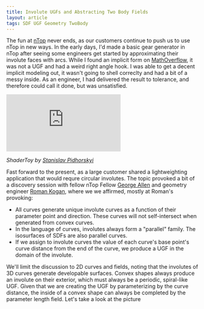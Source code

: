 ```yaml
---
title: Involute UGFs and Abstracting Two Body Fields
layout: article
tags: SDF UGF Geometry TwoBody
---
```


The fun at [nTop](http://www.ntop.com) never ends, as our customers continue to push us to use nTop in new ways.  In the early days, I'd made a basic gear generator in nTop after seeing some engineers get started by approximating their involute faces with arcs.  While I found an implicit form on [MathOverflow](https://math.stackexchange.com/questions/411855/implicit-representation-of-the-involute-of-a-circle/415023
), it was not a UGF and had a weird right angle hook.  I was able to get a decent implicit modeling out, it wasn't going to shell correclty and had a bit of a messy inside.  As an engineer, I had delivered the result to tolerance, and therefore could call it done, but was unsatisfied.  

<iframe class="fullsize" frameborder="0" src="https://www.shadertoy.com/embed/3lG3WR?gui=false&t=10&paused=false&muted=false" allowfullscreen></iframe>

*ShaderToy by [Stanislav Pidhorskyi](https://www.shadertoy.com/user/Pidhorskyi)*

Fast forward to the present, as a large customer shared a lightweighting application that would requre circular involutes.  The topic provoked a bit of a discovery session with fellow nTop Fellow [George Allen](https://www.youtube.com/watch?v=fXm5LqLcupo) and geometry engineer [Roman Kogan](https://romankogan.net/math/), where we we affirmed, mostly at Roman's provoking:

* All curves generate unique involute curves as a function of their parameter point and direction.  These curves will not self-intersect when generated from convex curves.
* In the language of curves, involutes always form a "parallel" family.  The isosurfaces of SDFs are also parallel curves.  
* If we assign to involute curves the value of each curve's base point's curve distance from the end of the curve, we produce a UGF in the domain of the involute.

We'll limit the discussion to 2D curves and fields, noting that the involutes of 3D curves generate developable surfaces.  Convex shapes always produce an involute on their exterior, which must always be a periodic, spiral-like UGF.  Given that we are creating the UGF by parameterizing by the curve distance, the inside of a convex shape can always be completed by the parameter length field.  Let's take a look at the picture 